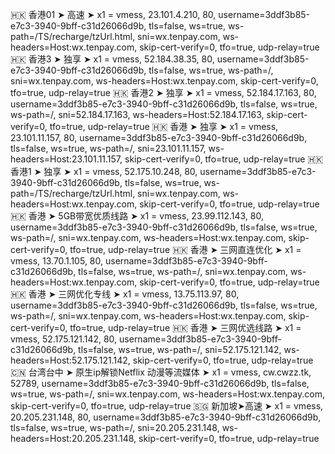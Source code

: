 🇭🇰 香港01 ➤ 高速 ➤ x1 = vmess, 23.101.4.210, 80, username=3ddf3b85-e7c3-3940-9bff-c31d26066d9b, tls=false, ws=true, ws-path=/TS/recharge/tzUrl.html, sni=wx.tenpay.com, ws-headers=Host:wx.tenpay.com, skip-cert-verify=0, tfo=true, udp-relay=true
🇭🇰 香港3 ➤ 独享 ➤ x1 = vmess, 52.184.38.35, 80, username=3ddf3b85-e7c3-3940-9bff-c31d26066d9b, tls=false, ws=true, ws-path=/, sni=wx.tenpay.com, ws-headers=Host:wx.tenpay.com, skip-cert-verify=0, tfo=true, udp-relay=true
🇭🇰 香港2 ➤ 独享 ➤ x1 = vmess, 52.184.17.163, 80, username=3ddf3b85-e7c3-3940-9bff-c31d26066d9b, tls=false, ws=true, ws-path=/, sni=52.184.17.163, ws-headers=Host:52.184.17.163, skip-cert-verify=0, tfo=true, udp-relay=true
🇭🇰 香港 ➤ 独享 ➤ x1 = vmess, 23.101.11.157, 80, username=3ddf3b85-e7c3-3940-9bff-c31d26066d9b, tls=false, ws=true, ws-path=/, sni=23.101.11.157, ws-headers=Host:23.101.11.157, skip-cert-verify=0, tfo=true, udp-relay=true
🇭🇰 香港1 ➤ 独享 ➤ x1 = vmess, 52.175.10.248, 80, username=3ddf3b85-e7c3-3940-9bff-c31d26066d9b, tls=false, ws=true, ws-path=/TS/recharge/tzUrl.html, sni=wx.tenpay.com, ws-headers=Host:wx.tenpay.com, skip-cert-verify=0, tfo=true, udp-relay=true
🇭🇰 香港 ➤ 5GB带宽优质线路 ➤ x1 = vmess, 23.99.112.143, 80, username=3ddf3b85-e7c3-3940-9bff-c31d26066d9b, tls=false, ws=true, ws-path=/, sni=wx.tenpay.com, ws-headers=Host:wx.tenpay.com, skip-cert-verify=0, tfo=true, udp-relay=true
🇭🇰 香港 ➤ 三网直连优化 ➤ x1 = vmess, 13.70.1.105, 80, username=3ddf3b85-e7c3-3940-9bff-c31d26066d9b, tls=false, ws=true, ws-path=/, sni=wx.tenpay.com, ws-headers=Host:wx.tenpay.com, skip-cert-verify=0, tfo=true, udp-relay=true
🇭🇰 香港 ➤ 三网优化专线 ➤ x1 = vmess, 13.75.113.97, 80, username=3ddf3b85-e7c3-3940-9bff-c31d26066d9b, tls=false, ws=true, ws-path=/, sni=wx.tenpay.com, ws-headers=Host:wx.tenpay.com, skip-cert-verify=0, tfo=true, udp-relay=true
🇭🇰 香港 ➤ 三网优选线路 ➤ x1 = vmess, 52.175.121.142, 80, username=3ddf3b85-e7c3-3940-9bff-c31d26066d9b, tls=false, ws=true, ws-path=/, sni=52.175.121.142, ws-headers=Host:52.175.121.142, skip-cert-verify=0, tfo=true, udp-relay=true
🇨🇳 台湾台中 ➤ 原生ip解锁Netflix 动漫等流媒体 ➤ x1 = vmess, cw.cwzz.tk, 52789, username=3ddf3b85-e7c3-3940-9bff-c31d26066d9b, tls=false, ws=true, ws-path=/, sni=wx.tenpay.com, ws-headers=Host:wx.tenpay.com, skip-cert-verify=0, tfo=true, udp-relay=true
🇸🇬 新加坡➤高速 ➤ x1 = vmess, 20.205.231.148, 80, username=3ddf3b85-e7c3-3940-9bff-c31d26066d9b, tls=false, ws=true, ws-path=/, sni=20.205.231.148, ws-headers=Host:20.205.231.148, skip-cert-verify=0, tfo=true, udp-relay=true
